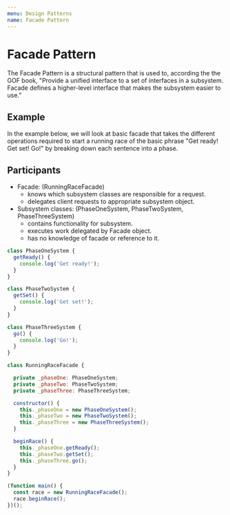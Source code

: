 ```yaml
---
menu: Design Patterns
name: Facade Pattern
---
```


# Facade Pattern

The Facade Pattern is a structural pattern that is used to, according the the GOF book, "Provide a unified interface to a set of interfaces in a subsystem. Facade defines a higher-level interface that makes the subsystem easier to use."

## Example

In the example below, we will look at basic facade that takes the different operations required to start a running race of the basic phrase "Get ready! Get set! Go!" by breaking down each sentence into a phase.

## Participants

- Facade: (RunningRaceFacade)
  - knows which subsystem classes are responsible for a request.
  - delegates client requests to appropriate subsystem object.
- Subsystem classes: (PhaseOneSystem, PhaseTwoSystem, PhaseThreeSystem)
  - contains functionality for subsystem.
  - executes work delegated by Facade object.
  - has no knowledge of facade or reference to it.

```javascript
class PhaseOneSystem {
  getReady() {
    console.log('Get ready!');
  }
}

class PhaseTwoSystem {
  getSet() {
    console.log('Get set!');
  }
}

class PhaseThreeSystem {
  go() {
    console.log('Go!');
  }
}

class RunningRaceFacade {

  private _phaseOne: PhaseOneSystem;
  private _phaseTwo: PhaseTwoSystem;
  private _phaseThree: PhaseThreeSystem;

  constructor() {
    this._phaseOne = new PhaseOneSystem();
    this._phaseTwo = new PhaseTwoSystem();
    this._phaseThree = new PhaseThreeSystem();
  }

  beginRace() {
    this._phaseOne.getReady();
    this._phaseTwo.getSet();
    this._phaseThree.go();
  }
}

(function main() {
  const race = new RunningRaceFacade();
  race.beginRace();
})();
```
